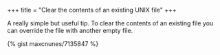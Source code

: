 +++
title = "Clear the contents of an existing UNIX file"
+++

<p>A really simple but useful tip. To clear the contents of an existing file you can override the file with another empty file.</p>
{% gist maxcnunes/7135847 %}
